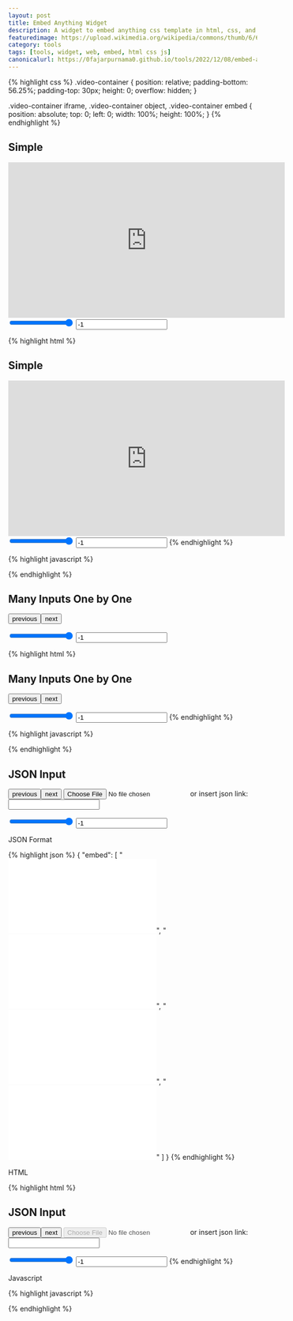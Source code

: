 ```yaml
---
layout: post
title: Embed Anything Widget
description: A widget to embed anything css template in html, css, and js.
featuredimage: https://upload.wikimedia.org/wikipedia/commons/thumb/6/61/HTML5_logo_and_wordmark.svg/1200px-HTML5_logo_and_wordmark.svg.png
category: tools
tags: [tools, widget, web, embed, html css js]
canonicalurl: https://0fajarpurnama0.github.io/tools/2022/12/08/embed-anything-widget
---
```

{% highlight css %}
.video-container {
	position: relative;
	padding-bottom: 56.25%;
	padding-top: 30px; height: 0; overflow: hidden;
}

.video-container iframe, .video-container object, .video-container embed {
	position: absolute;
	top: 0;
	left: 0;
	width: 100%;
	height: 100%;
}
{% endhighlight %}

<h2>Simple</h2>
<div class="video-container" id="simple_embedanything">
  <iframe width="560" height="315" src="https://www.youtube.com/embed/DsOe0yICs90" title="YouTube video player" frameborder="0" allow="accelerometer; autoplay; clipboard-write; encrypted-media; gyroscope; picture-in-picture; web-share" allowfullscreen></iframe>
</div>
<input type="range" id="simple_embedanythingopacity" min="0" max="1" step=".01" value="1"><span id="simple_embedanythingopacityvalue"></span>
<input type="number" id="simple_embedanythingzindex" value="-1">

<script>
document.getElementById("simple_embedanythingopacity").addEventListener("change", function(event) {
  document.getElementById("simple_embedanythingopacityvalue").innerHTML = event.target.value;
  document.getElementById("simple_embedanything").style.opacity = event.target.value;
});

document.getElementById("simple_embedanythingzindex").addEventListener("change", function() {
  document.getElementById("simple_embedanything").style.zIndex = event.target.value;
});
</script>

{% highlight html %}
<h2>Simple</h2>
<div class="video-container" id="simple_embedanything">
  <iframe width="560" height="315" src="https://www.youtube.com/embed/DsOe0yICs90" title="YouTube video player" frameborder="0" allow="accelerometer; autoplay; clipboard-write; encrypted-media; gyroscope; picture-in-picture; web-share" allowfullscreen></iframe>
</div>
<input type="range" id="simple_embedanythingopacity" min="0" max="1" step=".01" value="1"><span id="simple_embedanythingopacityvalue"></span>
<input type="number" id="simple_embedanythingzindex" value="-1">
{% endhighlight %}

{% highlight javascript %}
<script>
document.getElementById("simple_embedanythingopacity").addEventListener("change", function(event) {
  document.getElementById("simple_embedanythingopacityvalue").innerHTML = event.target.value;
  document.getElementById("simple_embedanything").style.opacity = event.target.value;
});

document.getElementById("simple_embedanythingzindex").addEventListener("change", function() {
  document.getElementById("simple_embedanything").style.zIndex = event.target.value;
});
</script>
{% endhighlight %}

<h2>Many Inputs One by One</h2>
<p><button id="many_embedanythingprevious" onclick="many_embedanything_previousing()">previous</button><button id="many_embedanythingnext" onclick="many_embedanything_nexting()">next</button></p>
<div class="video-container" id="many_embedanything"></div>
<input type="range" id="many_embedanythingopacity" min="0" max="1" step=".01" value="1"><span id="many_embedanythingopacityvalue"></span>
<input type="number" id="many_embedanythingzindex" value="-1">

<script>
const many_embed_anything_container = document.getElementById("many_embedanything");
let many_anything_embedded = [`<iframe width="560" height="315" src="https://www.youtube.com/embed/DsOe0yICs90" title="YouTube video player" frameborder="0" allow="accelerometer; autoplay; clipboard-write; encrypted-media; gyroscope; picture-in-picture; web-share" allowfullscreen></iframe>`, `<iframe width="560" height="315" src="https://www.youtube.com/embed/FOiDJrc4SFY" title="YouTube video player" frameborder="0" allow="accelerometer; autoplay; clipboard-write; encrypted-media; gyroscope; picture-in-picture; web-share" allowfullscreen></iframe>`, `<iframe width="560" height="315" src="https://www.youtube.com/embed/OYfmnlYXycM" title="YouTube video player" frameborder="0" allow="accelerometer; autoplay; clipboard-write; encrypted-media; gyroscope; picture-in-picture; web-share" allowfullscreen></iframe>`, `<iframe width="560" height="315" src="https://www.youtube.com/embed/-nz9f8gFun0" title="YouTube video player" frameborder="0" allow="accelerometer; autoplay; clipboard-write; encrypted-media; gyroscope; picture-in-picture; web-share" allowfullscreen></iframe>`];

let many_embedanything_number = Math.floor(Math.random() * many_anything_embedded.length);

many_embed_anything_container.innerHTML = many_anything_embedded[many_embedanything_number];

function many_embedanything_previousing(){
    if(many_embedanything_number == 0){
    many_embedanything_number = many_anything_embedded.length - 1;
    many_embed_anything_container.innerHTML = many_anything_embedded[many_embedanything_number];
    } else {
    many_embedanything_number--;
    many_embed_anything_container.innerHTML = many_anything_embedded[many_embedanything_number];
    }
}

function many_embedanything_nexting(){
    if(many_embedanything_number == many_anything_embedded.length - 1){
    many_embedanything_number = 0;
    many_embed_anything_container.innerHTML = many_anything_embedded[many_embedanything_number];
    } else {
    many_embedanything_number++;
    many_embed_anything_container.innerHTML = many_anything_embedded[many_embedanything_number];
    }
}

const many_embed_anything_opacity_slider = document.getElementById("many_embedanythingopacity");
const many_embed_anything_opacity_slider_value_indicator = document.getElementById("many_embedanythingopacityvalue");

many_embed_anything_opacity_slider.addEventListener("change", function(event) {
  many_embed_anything_opacity_slider_value_indicator.innerHTML = event.target.value;
  many_embed_anything_container.style.opacity = event.target.value;
});

const many_embed_anything_zindex_slider = document.getElementById("many_embedanythingzindex");
many_embed_anything_zindex_slider.addEventListener("change", function() {
  many_embed_anything_container.style.zIndex = event.target.value;
});
</script>

{% highlight html %}
<h2>Many Inputs One by One</h2>
<p><button id="many_embedanythingprevious" onclick="many_embedanything_previousing()">previous</button><button id="many_embedanythingnext" onclick="many_embedanything_nexting()">next</button></p>
<div class="video-container" id="many_embedanything"></div>
<input type="range" id="many_embedanythingopacity" min="0" max="1" step=".01" value="1"><span id="many_embedanythingopacityvalue"></span>
<input type="number" id="many_embedanythingzindex" value="-1">
{% endhighlight %}

{% highlight javascript %}
<script>
const many_embed_anything_container = document.getElementById("many_embedanything");
let many_anything_embedded = [`<iframe width="560" height="315" src="https://www.youtube.com/embed/DsOe0yICs90" title="YouTube video player" frameborder="0" allow="accelerometer; autoplay; clipboard-write; encrypted-media; gyroscope; picture-in-picture; web-share" allowfullscreen></iframe>`, `<iframe width="560" height="315" src="https://www.youtube.com/embed/FOiDJrc4SFY" title="YouTube video player" frameborder="0" allow="accelerometer; autoplay; clipboard-write; encrypted-media; gyroscope; picture-in-picture; web-share" allowfullscreen></iframe>`, `<iframe width="560" height="315" src="https://www.youtube.com/embed/OYfmnlYXycM" title="YouTube video player" frameborder="0" allow="accelerometer; autoplay; clipboard-write; encrypted-media; gyroscope; picture-in-picture; web-share" allowfullscreen></iframe>`, `<iframe width="560" height="315" src="https://www.youtube.com/embed/-nz9f8gFun0" title="YouTube video player" frameborder="0" allow="accelerometer; autoplay; clipboard-write; encrypted-media; gyroscope; picture-in-picture; web-share" allowfullscreen></iframe>`];

let many_embedanything_number = Math.floor(Math.random() * many_anything_embedded.length);

many_embed_anything_container.innerHTML = many_anything_embedded[many_embedanything_number];

function many_embedanything_previousing(){
    if(many_embedanything_number == 0){
    many_embedanything_number = many_anything_embedded.length - 1;
    many_embed_anything_container.innerHTML = many_anything_embedded[many_embedanything_number];
    } else {
    many_embedanything_number--;
    many_embed_anything_container.innerHTML = many_anything_embedded[many_embedanything_number];
    }
}

function many_embedanything_nexting(){
    if(many_embedanything_number == many_anything_embedded.length - 1){
    many_embedanything_number = 0;
    many_embed_anything_container.innerHTML = many_anything_embedded[many_embedanything_number];
    } else {
    many_embedanything_number++;
    many_embed_anything_container.innerHTML = many_anything_embedded[many_embedanything_number];
    }
}

const many_embed_anything_opacity_slider = document.getElementById("many_embedanythingopacity");
const many_embed_anything_opacity_slider_value_indicator = document.getElementById("many_embedanythingopacityvalue");

many_embed_anything_opacity_slider.addEventListener("change", function(event) {
  many_embed_anything_opacity_slider_value_indicator.innerHTML = event.target.value;
  many_embed_anything_container.style.opacity = event.target.value;
});

const many_embed_anything_zindex_slider = document.getElementById("many_embedanythingzindex");
many_embed_anything_zindex_slider.addEventListener("change", function() {
  many_embed_anything_container.style.zIndex = event.target.value;
});
</script>
{% endhighlight %}

<h2>JSON Input</h2>
<p><button id="json_embedanythingprevious" onclick="json_embedanything_previousing()">previous</button><button id="json_embedanythingnext" onclick="json_embedanything_nexting()">next</button> <input type="file" id="json_embedanythingfileinput"/> or insert json link: <input type="url" id="json_embedanythinglinkinput" /></p>
<div class="video-container" id="json_embedanything"></div>
<input type="range" id="json_embedanythingopacity" min="0" max="1" step=".01" value="1"><span id="json_embedanythingopacityvalue"></span>
<input type="number" id="json_embedanythingzindex" value="-1">

<script>
const json_embed_anything_container = document.getElementById("json_embedanything");
let json_anything_embedded;
let json_embedanything_number;

const json_embed_anything_file_input = document.getElementById("json_embedanythingfileinput");
const json_embed_anything_link_input = document.getElementById("json_embedanythinglinkinput");

json_embed_anything_file_input.addEventListener("change", (event) => {
  const selectedFile = event.target.files[0];
  
  const fileReader = new FileReader();
  fileReader.onload = function (event) {
    const content = JSON.parse(event.target.result);
    json_anything_embedded = content.embed;
    json_embedanything_number = Math.floor(Math.random() * json_anything_embedded.length);
    json_embed_anything_container.innerHTML = json_anything_embedded[json_embedanything_number];
  };
  
  fileReader.readAsText(selectedFile);
});

json_embed_anything_link_input.addEventListener("change", (event) => {
  const jsonanythingembeddedlinkxmlhttp = new XMLHttpRequest();
  jsonanythingembeddedlinkxmlhttp.onload = function() {
    const content = JSON.parse(this.responseText);
    json_anything_embedded = content.embed;
    json_embedanything_number = Math.floor(Math.random() * json_anything_embedded.length);
    json_embed_anything_container.innerHTML = json_anything_embedded[json_embedanything_number];
  }
  jsonanythingembeddedlinkxmlhttp.open("GET", json_embed_anything_link_input.value);
  jsonanythingembeddedlinkxmlhttp.send();
});

function json_embedanything_previousing(){
    if(json_embedanything_number == 0){
    json_embedanything_number = json_anything_embedded.length - 1;
    json_embed_anything_container.innerHTML = json_anything_embedded[json_embedanything_number];
    } else {
    json_embedanything_number--;
    json_embed_anything_container.innerHTML = json_anything_embedded[json_embedanything_number];
    }
}

function json_embedanything_nexting(){
    if(json_embedanything_number == json_anything_embedded.length - 1){
    json_embedanything_number = 0;
    json_embed_anything_container.innerHTML = json_anything_embedded[json_embedanything_number];
    } else {
    json_embedanything_number++;
    json_embed_anything_container.innerHTML = json_anything_embedded[json_embedanything_number];
    }
}

const json_embed_anything_opacity_slider = document.getElementById("json_embedanythingopacity");
const json_embed_anything_opacity_slider_value_indicator = document.getElementById("json_embedanythingopacityvalue");

json_embed_anything_opacity_slider.addEventListener("change", function(event) {
  json_embed_anything_opacity_slider_value_indicator.innerHTML = event.target.value;
  json_embed_anything_container.style.opacity = event.target.value;
});

const json_embed_anything_zindex_slider = document.getElementById("json_embedanythingzindex");
json_embed_anything_zindex_slider.addEventListener("change", function() {
  json_embed_anything_container.style.zIndex = event.target.value;
});
</script>

<p>JSON Format</p>
{% highlight json %}
{
    "embed": [
        "<iframe width=\"560\" height=\"315\" src=\"https://www.youtube.com/embed/DsOe0yICs90\" title=\"YouTube video player\" frameborder=\"0\" allow=\"accelerometer; autoplay; clipboard-write; encrypted-media; gyroscope; picture-in-picture; web-share\" allowfullscreen></iframe>",
        "<iframe width=\"560\" height=\"315\" src=\"https://www.youtube.com/embed/FOiDJrc4SFY\" title=\"YouTube video player\" frameborder=\"0\" allow=\"accelerometer; autoplay; clipboard-write; encrypted-media; gyroscope; picture-in-picture; web-share\" allowfullscreen></iframe>",
        "<iframe width=\"560\" height=\"315\" src=\"https://www.youtube.com/embed/OYfmnlYXycM\" title=\"YouTube video player\" frameborder=\"0\" allow=\"accelerometer; autoplay; clipboard-write; encrypted-media; gyroscope; picture-in-picture; web-share\" allowfullscreen></iframe>",
        "<iframe width=\"560\" height=\"315\" src=\"https://www.youtube.com/embed/-nz9f8gFun0\" title=\"YouTube video player\" frameborder=\"0\" allow=\"accelerometer; autoplay; clipboard-write; encrypted-media; gyroscope; picture-in-picture; web-share\" allowfullscreen></iframe>"
    ]
}
{% endhighlight %}

<p>HTML</p>

{% highlight html %}
<h2>JSON Input</h2>
<p><button id="json_embedanythingprevious" onclick="json_embedanything_previousing()">previous</button><button id="json_embedanythingnext" onclick="json_embedanything_nexting()">next</button> <input type="file" id="json_embedanythingfileinput" disabled/> or insert json link: <input type="url" id="json_embedanythinglinkinput" /></p>
<div class="video-container" id="json_embedanything"></div>
<input type="range" id="json_embedanythingopacity" min="0" max="1" step=".01" value="1"><span id="json_embedanythingopacityvalue"></span>
<input type="number" id="json_embedanythingzindex" value="-1">
{% endhighlight %}

<p>Javascript</p>

{% highlight javascript %}
<script>
const json_embed_anything_container = document.getElementById("json_embedanything");
let json_anything_embedded;
let json_embedanything_number;

const json_embed_anything_file_input = document.getElementById("json_embedanythingfileinput");
const json_embed_anything_link_input = document.getElementById("json_embedanythinglinkinput");

json_embed_anything_file_input.addEventListener("change", (event) => {
  const selectedFile = event.target.files[0];
  
  const fileReader = new FileReader();
  fileReader.onload = function (event) {
    const content = JSON.parse(event.target.result);
    json_anything_embedded = content;
    json_embedanything_number = Math.floor(Math.random() * json_anything_embedded.length);
    json_embed_anything_container.innerHTML = json_anything_embedded[json_embedanything_number];
  };
  
  fileReader.readAsText(selectedFile);
});

json_embed_anything_link_input.addEventListener("change", (event) => {
  const audiojsonlinkxmlhttp = new XMLHttpRequest();
  audiojsonlinkxmlhttp.onload = function() {
    const content = JSON.parse(this.responseText);
    json_anything_embedded = content;
    json_embedanything_number = Math.floor(Math.random() * json_anything_embedded.length);
    json_embed_anything_container.innerHTML = json_anything_embedded[json_embedanything_number];
  }
  audiojsonlinkxmlhttp.open("GET", widget_json_ost_link_input.value);
  audiojsonlinkxmlhttp.send();
});

function json_embedanything_previousing(){
    if(json_embedanything_number == 0){
    json_embedanything_number = json_anything_embedded.length - 1;
    json_embed_anything_container.innerHTML = json_anything_embedded[json_embedanything_number];
    } else {
    json_embedanything_number--;
    json_embed_anything_container.innerHTML = json_anything_embedded[json_embedanything_number];
    }
}

function json_embedanything_nexting(){
    if(json_embedanything_number == json_anything_embedded.length - 1){
    json_embedanything_number = 0;
    json_embed_anything_container.innerHTML = json_anything_embedded[json_embedanything_number];
    } else {
    json_embedanything_number++;
    json_embed_anything_container.innerHTML = json_anything_embedded[json_embedanything_number];
    }
}

const json_embed_anything_opacity_slider = document.getElementById("json_embedanythingopacity");
const json_embed_anything_opacity_slider_value_indicator = document.getElementById("json_embedanythingopacityvalue");

json_embed_anything_opacity_slider.addEventListener("change", function(event) {
  json_embed_anything_opacity_slider_value_indicator.innerHTML = event.target.value;
  json_embed_anything_container.style.opacity = event.target.value;
});

const json_embed_anything_zindex_slider = document.getElementById("json_embedanythingzindex");
json_embed_anything_zindex_slider.addEventListener("change", function() {
  json_embed_anything_container.style.zIndex = event.target.value;
});
</script>
{% endhighlight %}